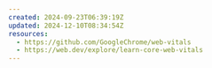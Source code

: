 ```yaml
---
created: 2024-09-23T06:39:19Z
updated: 2024-12-10T08:34:54Z
resources:
  - https://github.com/GoogleChrome/web-vitals
  - https://web.dev/explore/learn-core-web-vitals
---
```

